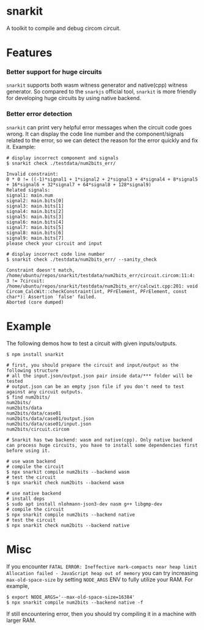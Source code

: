 # snarkit

A toolkit to compile and debug circom circuit.

# Features

### Better support for huge circuits

`snarkit` supports both wasm witness generator and native(cpp) witness generator.
So compared to the `snarkjs` official tool, `snarkit` is more friendly for developing huge circuits by using native backend.

### Better error detection

`snarkit` can print very helpful error messages when the circuit code goes wrong. It can display the code line number and the component/signals related to the error, so we can detect the reason for the error quickly and fix it. Example:

```
# display incorrect component and signals
$ snarkit check ./testdata/num2bits_err/

Invalid constraint:
0 * 0 != ((-1)*signal1 + 1*signal2 + 2*signal3 + 4*signal4 + 8*signal5 + 16*signal6 + 32*signal7 + 64*signal8 + 128*signal9)
Related signals:
signal1: main.num
signal2: main.bits[0]
signal3: main.bits[1]
signal4: main.bits[2]
signal5: main.bits[3]
signal6: main.bits[4]
signal7: main.bits[5]
signal8: main.bits[6]
signal9: main.bits[7]
please check your circuit and input

# display incorrect code line number
$ snarkit check ./testdata/num2bits_err/ --sanity_check

Constraint doesn't match, /home/ubuntu/repos/snarkit/testdata/num2bits_err/circuit.circom:11:4: 3 != 7circuit: /home/ubuntu/repos/snarkit/testdata/num2bits_err/calcwit.cpp:201: void Circom_CalcWit::checkConstraint(int, PFrElement, PFrElement, const char*): Assertion `false' failed.
Aborted (core dumped)
```

# Example

The following demos how to test a circuit with given inputs/outputs.

```
$ npm install snarkit

# first, you should prepare the circuit and input/output as the following structure
# all the input.json/output.json pair inside data/*** folder will be tested
# output.json can be an empty json file if you don't need to test against any circuit outputs.
$ find num2bits/
num2bits/
num2bits/data
num2bits/data/case01
num2bits/data/case01/output.json
num2bits/data/case01/input.json
num2bits/circuit.circom

# Snarkit has two backend: wasm and native(cpp). Only native backend can process huge circuits, you have to install some dependencies first before using it.

# use wasm backend
# compile the circuit
$ npx snarkit compile num2bits --backend wasm
# test the circuit
$ npx snarkit check num2bits --backend wasm

# use native backend
# install deps
$ sudo apt install nlohmann-json3-dev nasm g++ libgmp-dev
# compile the circuit
$ npx snarkit compile num2bits --backend native
# test the circuit
$ npx snarkit check num2bits --backend native
```

# Misc
If you encounter `FATAL ERROR: Ineffective mark-compacts near heap limit Allocation failed - JavaScript heap out of memory` you can try increasing `max-old-space-size` by setting `NODE_ARGS` ENV to fully utilize your RAM. For example,
```
$ export NODE_ARGS='--max-old-space-size=16384'
$ npx snarkit compile num2bits --backend native -f
```
If still encountering error, then you should try compiling it in a machine with larger RAM.
